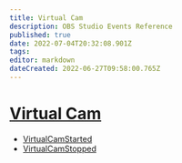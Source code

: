 ```yaml
---
title: Virtual Cam
description: OBS Studio Events Reference
published: true
date: 2022-07-04T20:32:08.901Z
tags:
editor: markdown
dateCreated: 2022-06-27T09:58:00.765Z
---
```


# [Virtual Cam](/en/Broadcasters/OBS/Events)
* [VirtualCamStarted](/en/Integrations/OBS/OBS-Events/Virtual-Cam/VirtualCamStarted)
* [VirtualCamStopped](/en/Integrations/OBS/OBS-Events/Virtual-Cam/VirtualCamStopped)
